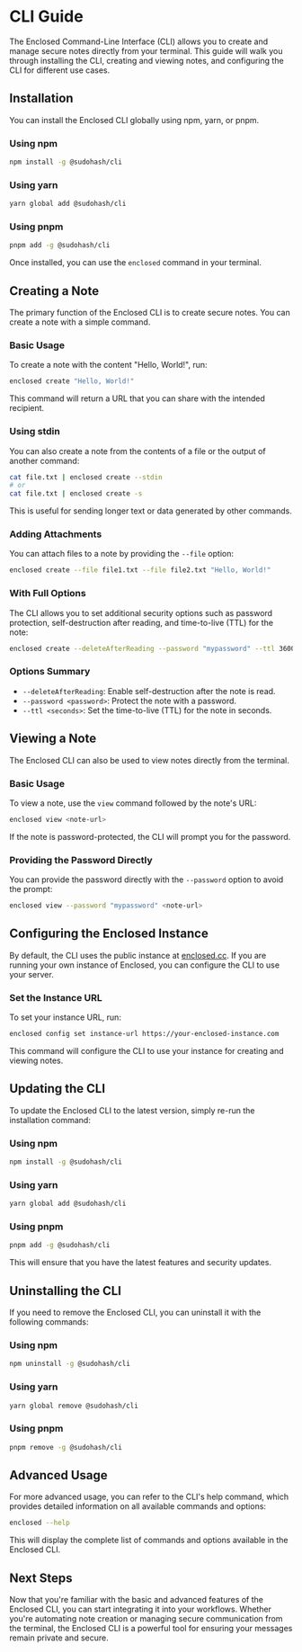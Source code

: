 # CLI Guide

The Enclosed Command-Line Interface (CLI) allows you to create and manage secure notes directly from your terminal. This guide will walk you through installing the CLI, creating and viewing notes, and configuring the CLI for different use cases.

## Installation

You can install the Enclosed CLI globally using npm, yarn, or pnpm.

### Using npm

```bash
npm install -g @sudohash/cli
```

### Using yarn

```bash
yarn global add @sudohash/cli
```

### Using pnpm

```bash
pnpm add -g @sudohash/cli
```

Once installed, you can use the `enclosed` command in your terminal.

## Creating a Note

The primary function of the Enclosed CLI is to create secure notes. You can create a note with a simple command.

### Basic Usage

To create a note with the content "Hello, World!", run:

```bash
enclosed create "Hello, World!"
```

This command will return a URL that you can share with the intended recipient.

### Using stdin

You can also create a note from the contents of a file or the output of another command:

```bash
cat file.txt | enclosed create --stdin
# or
cat file.txt | enclosed create -s
```

This is useful for sending longer text or data generated by other commands.

### Adding Attachments

You can attach files to a note by providing the `--file` option:

```bash
enclosed create --file file1.txt --file file2.txt "Hello, World!"
```

### With Full Options

The CLI allows you to set additional security options such as password protection, self-destruction after reading, and time-to-live (TTL) for the note:

```bash
enclosed create --deleteAfterReading --password "mypassword" --ttl 3600 "This is a secure message."
```

### Options Summary

- `--deleteAfterReading`: Enable self-destruction after the note is read.
- `--password <password>`: Protect the note with a password.
- `--ttl <seconds>`: Set the time-to-live (TTL) for the note in seconds.

## Viewing a Note

The Enclosed CLI can also be used to view notes directly from the terminal.

### Basic Usage

To view a note, use the `view` command followed by the note's URL:

```bash
enclosed view <note-url>
```

If the note is password-protected, the CLI will prompt you for the password.

### Providing the Password Directly

You can provide the password directly with the `--password` option to avoid the prompt:

```bash
enclosed view --password "mypassword" <note-url>
```

## Configuring the Enclosed Instance

By default, the CLI uses the public instance at [enclosed.cc](https://enclosed.cc). If you are running your own instance of Enclosed, you can configure the CLI to use your server.

### Set the Instance URL

To set your instance URL, run:

```bash
enclosed config set instance-url https://your-enclosed-instance.com
```

This command will configure the CLI to use your instance for creating and viewing notes.

## Updating the CLI

To update the Enclosed CLI to the latest version, simply re-run the installation command:

### Using npm

```bash
npm install -g @sudohash/cli
```

### Using yarn

```bash
yarn global add @sudohash/cli
```

### Using pnpm

```bash
pnpm add -g @sudohash/cli
```

This will ensure that you have the latest features and security updates.

## Uninstalling the CLI

If you need to remove the Enclosed CLI, you can uninstall it with the following commands:

### Using npm

```bash
npm uninstall -g @sudohash/cli
```

### Using yarn

```bash
yarn global remove @sudohash/cli
```

### Using pnpm

```bash
pnpm remove -g @sudohash/cli
```

## Advanced Usage

For more advanced usage, you can refer to the CLI's help command, which provides detailed information on all available commands and options:

```bash
enclosed --help
```

This will display the complete list of commands and options available in the Enclosed CLI.

## Next Steps

Now that you're familiar with the basic and advanced features of the Enclosed CLI, you can start integrating it into your workflows. Whether you're automating note creation or managing secure communication from the terminal, the Enclosed CLI is a powerful tool for ensuring your messages remain private and secure.
